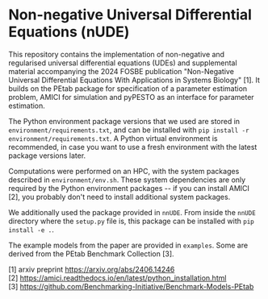 # Non-negative Universal Differential Equations (nUDE)

This repository contains the implementation of non-negative and regularised universal differential equations (UDEs) and supplemental material accompanying the 2024 FOSBE publication "Non-Negative Universal Differential Equations With Applications in Systems Biology" [1]. It builds on the PEtab package for specification of a parameter estimation problem, AMICI for simulation and pyPESTO as an interface for parameter estimation.

The Python environment package versions that we used are stored in `environment/requirements.txt`, and can be installed with `pip install -r environment/requirements.txt`. A Python virtual environment is recommended, in case you want to use a fresh environment with the latest package versions later.

Computations were performed on an HPC, with the system packages described in `environment/env.sh`. These system dependencies are only required by the Python environment packages -- if you can install AMICI [2], you probably don't need to install additional system packages.

We additionally used the package provided in `nnUDE`. From inside the `nnUDE` directory where the `setup.py` file is, this package can be installed with `pip install -e .`.

The example models from the paper are provided in `examples`. Some are derived from the PEtab Benchmark Collection [3].

[1] arxiv preprint https://arxiv.org/abs/2406.14246  
[2] https://amici.readthedocs.io/en/latest/python_installation.html  
[3] https://github.com/Benchmarking-Initiative/Benchmark-Models-PEtab  

